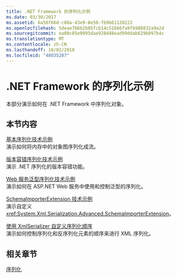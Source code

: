 ```yaml
---
title: .NET Framework 的序列化示例
ms.date: 03/30/2017
ms.assetid: 6a56f66d-c80a-43e9-8e50-fb9b61120222
ms.openlocfilehash: 5deae766b2b05fcb14c51666fa9fb988832a9a2d
ms.sourcegitcommit: ea00c05e0995dae928d48ead99ddab6296097b4c
ms.translationtype: MT
ms.contentlocale: zh-CN
ms.lasthandoff: 10/02/2018
ms.locfileid: "48035287"
---
```

# <a name="serialization-samples-for-the-net-framework"></a>.NET Framework 的序列化示例
本部分演示如何在 .NET Framework 中序列化对象。  
  
## <a name="in-this-section"></a>本节内容  
 [基本序列化技术示例](../../../docs/standard/serialization/basic-serialization-technology-sample.md)  
 演示如何将内存中的对象图序列化成流。  
  
 [版本容错序列化技术示例](../../../docs/standard/serialization/version-tolerant-serialization-technology-sample.md)  
 演示 .NET 序列化的版本容错功能。  
  
 [Web 服务泛型序列化技术示例](../../../docs/standard/serialization/web-services-generics-serialization-technology-sample.md)  
 演示如何在 ASP.NET Web 服务中使用和控制泛型的序列化。 
  
 [SchemaImporterExtension 技术示例](../../../docs/standard/serialization/schemaimporterextension-technology-sample.md)  
 演示自定义 <xref:System.Xml.Serialization.Advanced.SchemaImporterExtension>。  
  
 [使用 XmlSerializer 自定义序列化顺序](../../../docs/standard/serialization/custom-serialization-order-with-xmlserializer.md)  
 演示如何控制序列化和反序列化元素的顺序来进行 XML 序列化。  
  
## <a name="related-sections"></a>相关章节  
 [序列化](../../../docs/standard/serialization/index.md)
